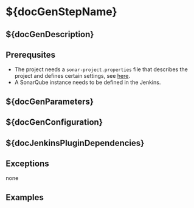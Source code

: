 # ${docGenStepName}

## ${docGenDescription}

## Prerequsites

- The project needs a `sonar-project.properties` file that describes the project and defines certain settings, see [here](https://docs.sonarqube.org/display/SCAN/Advanced+SonarQube+Scanner+Usages#AdvancedSonarQubeScannerUsages-Multi-moduleProjectStructure).
- A SonarQube instance needs to be defined in the Jenkins.

## ${docGenParameters}

## ${docGenConfiguration}

## ${docJenkinsPluginDependencies}

## Exceptions

none

## Examples
